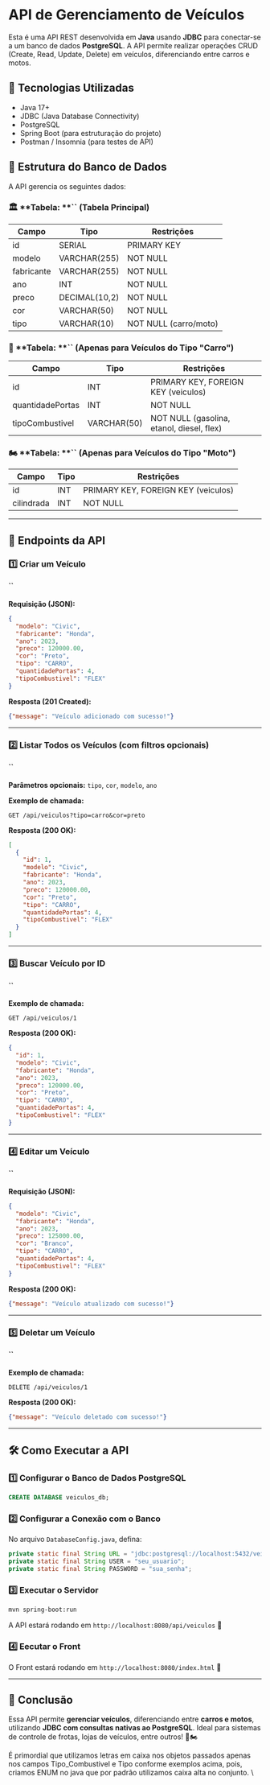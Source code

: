 # API de Gerenciamento de Veículos

Esta é uma API REST desenvolvida em **Java** usando **JDBC** para conectar-se a um banco de dados **PostgreSQL**. A API permite realizar operações CRUD (Create, Read, Update, Delete) em veículos, diferenciando entre carros e motos.

## 📌 Tecnologias Utilizadas

- Java 17+
- JDBC (Java Database Connectivity)
- PostgreSQL
- Spring Boot (para estruturação do projeto)
- Postman / Insomnia (para testes de API)

## 📁 Estrutura do Banco de Dados

A API gerencia os seguintes dados:

### 🏛️ \*\*Tabela: \*\*`` (Tabela Principal)

| Campo      | Tipo          | Restrições            |
| ---------- | ------------- | --------------------- |
| id         | SERIAL        | PRIMARY KEY           |
| modelo     | VARCHAR(255)  | NOT NULL              |
| fabricante | VARCHAR(255)  | NOT NULL              |
| ano        | INT           | NOT NULL              |
| preco      | DECIMAL(10,2) | NOT NULL              |
| cor        | VARCHAR(50)   | NOT NULL              |
| tipo       | VARCHAR(10)   | NOT NULL (carro/moto) |

### 🚗 \*\*Tabela: \*\*`` (Apenas para Veículos do Tipo "Carro")

| Campo            | Tipo        | Restrições                                |
| ---------------- | ----------- | ----------------------------------------- |
| id               | INT         | PRIMARY KEY, FOREIGN KEY (veiculos)       |
| quantidadePortas | INT         | NOT NULL                                  |
| tipoCombustivel  | VARCHAR(50) | NOT NULL (gasolina, etanol, diesel, flex) |

### 🏍️ \*\*Tabela: \*\*`` (Apenas para Veículos do Tipo "Moto")

| Campo      | Tipo | Restrições                          |
| ---------- | ---- | ----------------------------------- |
| id         | INT  | PRIMARY KEY, FOREIGN KEY (veiculos) |
| cilindrada | INT  | NOT NULL                            |

---

## 🚀 **Endpoints da API**

### 1️⃣ Criar um Veículo

#### ``

**Requisição (JSON):**

```json
{
  "modelo": "Civic",
  "fabricante": "Honda",
  "ano": 2023,
  "preco": 120000.00,
  "cor": "Preto",
  "tipo": "CARRO",
  "quantidadePortas": 4,
  "tipoCombustivel": "FLEX"
}
```

**Resposta (201 Created):**

```json
{"message": "Veículo adicionado com sucesso!"}
```

---

### 2️⃣ Listar Todos os Veículos (com filtros opcionais)

#### ``

**Parâmetros opcionais:** `tipo`, `cor`, `modelo`, `ano`

**Exemplo de chamada:**

```http
GET /api/veiculos?tipo=carro&cor=preto
```

**Resposta (200 OK):**

```json
[
  {
    "id": 1,
    "modelo": "Civic",
    "fabricante": "Honda",
    "ano": 2023,
    "preco": 120000.00,
    "cor": "Preto",
    "tipo": "CARRO",
    "quantidadePortas": 4,
    "tipoCombustivel": "FLEX"
  }
]
```

---

### 3️⃣ Buscar Veículo por ID

#### ``

**Exemplo de chamada:**

```http
GET /api/veiculos/1
```

**Resposta (200 OK):**

```json
{
  "id": 1,
  "modelo": "Civic",
  "fabricante": "Honda",
  "ano": 2023,
  "preco": 120000.00,
  "cor": "Preto",
  "tipo": "CARRO",
  "quantidadePortas": 4,
  "tipoCombustivel": "FLEX"
}
```

---

### 4️⃣ Editar um Veículo

#### ``

**Requisição (JSON):**

```json
{
  "modelo": "Civic",
  "fabricante": "Honda",
  "ano": 2023,
  "preco": 125000.00,
  "cor": "Branco",
  "tipo": "CARRO",
  "quantidadePortas": 4,
  "tipoCombustivel": "FLEX"
}
```

**Resposta (200 OK):**

```json
{"message": "Veículo atualizado com sucesso!"}
```

---

### 5️⃣ Deletar um Veículo

#### ``

**Exemplo de chamada:**

```http
DELETE /api/veiculos/1
```

**Resposta (200 OK):**

```json
{"message": "Veículo deletado com sucesso!"}
```

---

## 🛠️ **Como Executar a API**

### 1️⃣ Configurar o Banco de Dados PostgreSQL

```sql
CREATE DATABASE veiculos_db;
```

### 2️⃣ Configurar a Conexão com o Banco

No arquivo `DatabaseConfig.java`, defina:

```java
private static final String URL = "jdbc:postgresql://localhost:5432/veiculos_db";
private static final String USER = "seu_usuario";
private static final String PASSWORD = "sua_senha";
```

### 3️⃣ Executar o Servidor

```sh
mvn spring-boot:run
```

A API estará rodando em `http://localhost:8080/api/veiculos` 🚀

### 4️⃣ Eecutar o Front
O Front estará rodando em `http://localhost:8080/index.html` 🚀

---

## 📌 **Conclusão**

Essa API permite **gerenciar veículos**, diferenciando entre **carros e motos**, utilizando **JDBC com consultas nativas ao PostgreSQL**. Ideal para sistemas de controle de frotas, lojas de veículos, entre outros! 🚗🏍️

É primordial que utilizamos letras em caixa nos objetos passados apenas nos campos Tipo\_Combustivel e Tipo conforme exemplos acima, pois, criamos ENUM no java que por padrão utilizamos caixa alta no conjunto. \

